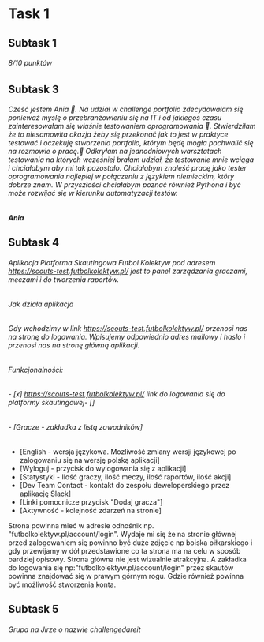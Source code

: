 # Task 1
## Subtask 1
###### 8/10 punktów
## Subtask 3
###### Cześć jestem Ania :slightly_smiling_face:. Na udział w  challenge portfolio zdecydowałam się ponieważ myślę o przebranżowieniu się na IT i od jakiegoś czasu zainteresowałam się właśnie testowaniem oprogramowania :bug:. Stwierdziłam że to niesamowita okazja żeby się przekonać jak to jest w praktyce testować i oczekuję stworzenia portfolio, którym będę mogła pochwalić się na rozmowie o pracę.:bug: Odkryłam na jednodniowych warsztatach testowania na których wcześniej brałam udział, że testowanie mnie wciąga i chciałabym aby mi tak pozostało. Chciałabym znaleść pracę jako tester oprogramowania najlepiej w połączeniu z językiem niemieckim, który dobrze znam. W przyszłości chciałabym poznać również Pythona i być może rozwijać się w kierunku automatyzacji testów.
*__Ania__*
## Subtask 4
###### Aplikacja Platforma Skautingowa Futbol Kolektyw pod adresem https://scouts-test.futbolkolektyw.pl/ jest to panel zarządzania graczami, meczami i do tworzenia raportów.
###### Jak działa aplikacja

###### Gdy wchodzimy w link https://scouts-test.futbolkolektyw.pl/ przenosi nas na stronę do logowania. Wpisujemy odpowiednio adres mailowy i hasło i przenosi nas na stronę główną aplikacji.

###### Funkcjonalności:

###### - [x] https://scouts-test.futbolkolektyw.pl/ link do logowania się do platformy skautingowej- []
###### - [Gracze - zakładka z listą zawodników]
- [English - wersja językowa. Mozliwość zmiany wersji językowej po zalogowaniu się na wersję polską aplikacji]
- [Wyloguj - przycisk do wylogowania się z aplikacji]
- [Statystyki - Ilość graczy, ilość meczy, ilość raportów, ilość akcji]
- [Dev Team Contact - kontakt do zespołu deweloperskiego przez aplikację Slack]
- [Linki pomocnicze przycisk "Dodaj gracza"]
- [Aktywność - kolejność zdarzeń na stronie]

Strona powinna mieć w adresie odnośnik np. "futbolkolektyw.pl/account/login". Wydaje mi się że na stronie głównej przed zalogowaniem się powinno być duże zdjęcie np boiska piłkarskiego i gdy przewijamy w dół przedstawione co ta strona ma na celu w sposób bardziej opisowy. Strona główna nie jest wizualnie atrakcyjna. A zakładka do logowania się np:"futbolkolektyw.pl/account/login"  przez skautów powinna znajdować się w prawym górnym rogu. Gdzie również powinna być możliwość stworzenia konta.
## Subtask 5
###### Grupa na Jirze o nazwie challengedareit
